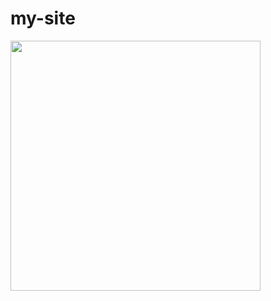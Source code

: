 # my-site

<a href="https://nodejs.org/)">
  <img src="https://user-images.githubusercontent.com/91525166/202927069-51d3061a-e618-499f-a653-8ee3a90af5ff.png" width='400'>
</a>
